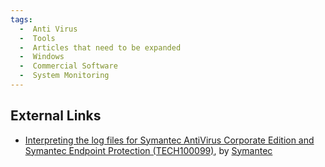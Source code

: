 ```yaml
---
tags:
  -  Anti Virus
  -  Tools
  -  Articles that need to be expanded
  -  Windows
  -  Commercial Software
  -  System Monitoring
---
```

## External Links

- [Interpreting the log files for Symantec AntiVirus Corporate Edition
  and Symantec Endpoint Protection
  (TECH100099)](http://www.symantec.com/business/support/index?page=content&id=TECH100099),
  by [Symantec](symantec.md)
